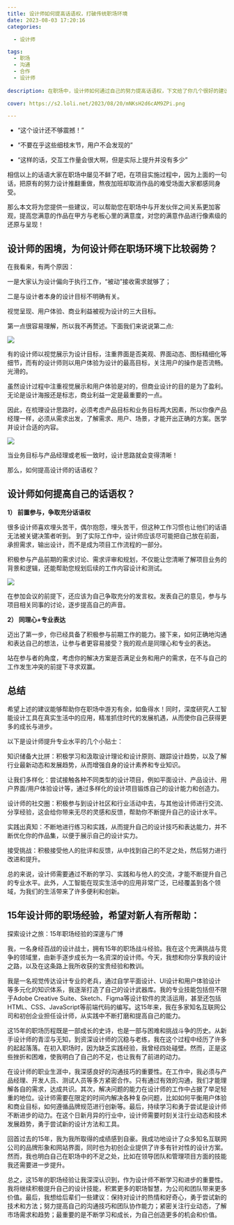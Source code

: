 ```yaml
---
title: 设计师如何提高话语权，打破传统职场环境
date: 2023-08-03 17:20:16
categories:

  - 设计师

tags:
  - 职场
  - 沟通
  - 合作
  - 设计师
  
description: 在职场中，设计师如何通过自己的努力提高话语权，下文给了你几个很好的建议。

cover: https://s2.loli.net/2023/08/20/mNKsH2d6cAM9ZPi.png

---
```


- “这个设计还不够震撼！”

- “不要在乎这些细枝末节，用户不会发现的”

- “这样的话，交互工作量会很大啊，但是实际上提升并没有多少”

相信以上的话语大家在职场中屡见不鲜了吧，在项目实施过程中，因为上面的一句话，把原有的努力设计推翻重做，熬夜加班却取消作品的难受场面大家都感同身受。

那么本文将为您提供一些建议，可以帮助您在职场中与开发伙伴之间关系更加客观，提高您满意的作品在甲方与老板心里的满意度，对您的满意作品进行像素级的还原与呈现！

## 设计师的困境，为何设计师在职场环境下比较弱势？

在我看来，有两个原因：

一是大家认为设计偏向于执行工作，“被动”接收需求就够了；

二是与设计者本身的设计目标不明确有关。

视觉呈现、用户体验、商业利益被视为设计的三大目标。

第一点很容易理解，所以我不再赘述。下面我们来说说第二点:

![](https://s2.loli.net/2023/08/20/mNKsH2d6cAM9ZPi.png)

有的设计师以视觉展示为设计目标，注重界面是否美观、界面动态、图标精细化等细节，而有的设计师则以用户体验为设计的最高目标，关注用户的操作是否流畅。光滑的。

虽然设计过程中注重视觉展示和用户体验是对的，但商业设计的目的是为了盈利。无论是设计海报还是标志，商业利益一定是最重要的一点。

因此，在梳理设计思路时，必须考虑产品目标和业务目标两大因素，所以你像产品经理一样，必须从需求出发，了解需求、用户、场景，才能开出正确的方案。医学并设计合适的内容。

![](https://s2.loli.net/2023/08/20/Kbsl9OGXLy76kHJ.png)

当业务目标与产品经理或老板一致时，设计思路就会变得清晰！

那么，如何提高设计师的话语权？

## 设计师如何提高自己的话语权？

**1） 前置参与，争取充分话语权**

很多设计师喜欢埋头苦干，偶尔抱怨，埋头苦干，但这种工作习惯也让他们的话语无法被关键决策者听到。
到了实际工作中，设计师应该尽可能把自己放在前面，承担需求，输出设计，而不是成为项目工作流程的一部分。

积极参与产品前期的需求讨论、需求评审和规划，不仅能让您清晰了解项目业务的背景和逻辑，还能帮助您规划后续的工作内容设计和测试。

![](https://s2.loli.net/2023/08/20/hQbuKZSOT8Cvpqk.png)


在参加会议的前提下，还应该为自己争取充分的发言权。发表自己的意见，参与与项目相关同事的讨论，逐步提高自己的声音。

**2） 同理心+专业表达**

迈出了第一步，你已经具备了积极参与前期工作的能力。接下来，如何正确地沟通和表达自己的想法，让参与者更容易接受？我的观点是同理心和专业的表达。

站在参与者的角度，考虑你的解决方案是否满足业务和用户的需求，在不与自己的工作发生冲突的前提下寻求双赢。

## 总结

希望上述的建议能够帮助你在职场中游刃有余，如鱼得水！同时，深度研究人工智能设计工具在真实生活中的应用，精准抓住时代的发展机遇，从而使你自己获得更多的成长与进步。

以下是设计师提升专业水平的几个小贴士：

知识储备大比拼：积极学习和汲取设计理论和设计原则、跟踪设计趋势，以及了解行业最新动态和发展趋势，从而增强自身的设计素养和专业知识。

让我们多样化：尝试接触各种不同类型的设计项目，例如平面设计、产品设计、用户界面/用户体验设计等，通过多样化的设计项目锻炼自己的设计能力和创造力。

设计师的社交圈：积极参与到设计社区和行业活动中去，与其他设计师进行交流、分享经验，这会给你带来无尽的灵感和反馈，帮助你不断提升自己的设计水平。

实践出真知：不断地进行练习和实践，从而提升自己的设计技巧和表达能力，并不断优化你的作品集，以便于展示自己的设计实力。

接受挑战：积极接受他人的批评和反馈，从中找到自己的不足之处，然后努力进行改进和提升。

总的来说，设计师需要通过不断的学习、实践和与他人的交流，才能不断提升自己的专业水平。此外，人工智能在现实生活中的应用非常广泛，已经覆盖到各个领域，为我们的生活带来了许多便利和创新。

## 15年设计师的职场经验，希望对新人有所帮助：

探索设计之旅：15年职场经验的深邃与广博

我，一名身经百战的设计战士，拥有15年的职场战斗经验。我在这个充满挑战与竞争的领域里，由新手逐步成长为一名资深的设计师。今天，我想和你分享我的设计之路，以及在这条路上我所收获的宝贵经验和教训。

我是一名视觉传达设计专业的老兵，通过自学平面设计、UI设计和用户体验设计等多元化的知识体系，我逐渐打造了自己的设计武器库。我的专业技能包括但不限于Adobe Creative Suite、Sketch、Figma等设计软件的灵活运用，甚至还包括HTML、CSS、JavaScript等前端代码的编写。这15年来，我在多家知名互联网公司和初创企业担任设计师，从实践中不断打磨和提高自己的能力。

这15年的职场历程既是一部成长的史诗，也是一部与困难和挑战斗争的历史。从新手设计师的青涩与无知，到资深设计师的沉稳与老练，我在这个过程中经历了许多的起起落落。在初入职场时，因为缺乏实践经验，我曾经四处碰壁。然而，正是这些挫折和困难，使我明白了自己的不足，也让我有了前进的动力。

在设计师的职业生涯中，我深感良好的沟通技巧的重要性。在工作中，我必须与产品经理、开发人员、测试人员等多方紧密合作。只有通过有效的沟通，我们才能理解各自的需求，达成共识。其次，解决问题的能力在设计师的工作中占据了举足轻重的地位。设计师需要在限定的时间内解决各种复杂问题，比如如何平衡用户体验和商业目标，如何遵循品牌规范进行创新等。最后，持续学习和勇于尝试是设计师不断进步的动力。在这个日新月异的行业中，设计师需要时刻关注行业动态和技术发展趋势，勇于尝试新的设计方法和工具。

回首过去的15年，我为我所取得的成绩感到自豪。我成功地设计了众多知名互联网公司的品牌形象和网站界面，同时也为初创企业提供了许多有针对性的设计方案。然而，我也明白自己在职场中的不足之处，比如在领导团队和管理项目方面的技能我还需要进一步提升。

总之，这15年的职场经验让我深深认识到，作为设计师不断学习和进步的重要性。我将继续积极提升自己的设计技能，积累更多的职场智慧，为公司和团队带来更多价值。最后，我想给后辈们一些建议：保持对设计的热情和好奇心，勇于尝试新的技术和方法；努力提高自己的沟通技巧和团队协作能力；紧密关注行业动态，了解市场需求和趋势；最重要的是不断学习和成长，为自己创造更多的机会和价值。


